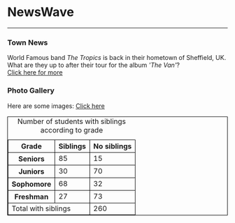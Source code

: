 <h1>NewsWave</h1>
<hr/>
<h3>Town News</h3>
<p> World Famous band <em>The Tropics</em> is back in their hometown of Sheffield, UK. What are they up to after their tour for the album <i>'The Van'</i>?<br/>
<a href="/BasicWebDesign/NewsArticle.pdf" target="_self">Click here for more</a></p>
<h3>Photo Gallery</h3>
<p>Here are some images: 
<a href="/Photo/Dogs.html" target="_self">Click here</a></p>
<style>
  table, tr, td, th {
    border: 1px solid black;
    }
</style>
<table>
  <caption>Number of students with siblings according to grade</caption>
  <tr>
    <th>Grade</th>
    <th>Siblings</th>
    <th>No siblings</th>
  </tr>
  <tr>
    <th>Seniors</th>
    <td>85</td>
    <td>15</td>
  </tr>
  <tr>
    <th>Juniors</th>
    <td>30</td>
    <td>70</td>
  </tr>
  <tr>
    <th>Sophomore</th>
    <td>68</td>
    <td>32</td>
  </tr>
  <tr>
    <th>Freshman</th>
    <td>27</td>
    <td>73</td>
  </tr>
  <tr>
    <td colspan="2">Total with siblings</td>
    <td>260</td>
  </tr>
</table>
